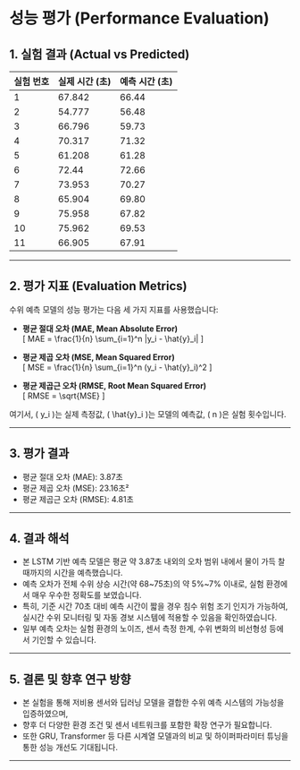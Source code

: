 # 성능 평가 (Performance Evaluation)

## 1. 실험 결과 (Actual vs Predicted)

| 실험 번호 | 실제 시간 (초) | 예측 시간 (초) |
| -------- | -------------- | -------------- |
| 1        | 67.842         | 66.44          |
| 2        | 54.777         | 56.48          |
| 3        | 66.796         | 59.73          |
| 4        | 70.317         | 71.32          |
| 5        | 61.208         | 61.28          |
| 6        | 72.44          | 72.66          |
| 7        | 73.953         | 70.27          |
| 8        | 65.904         | 69.80          |
| 9        | 75.958         | 67.82          |
| 10       | 75.962         | 69.53          |
| 11       | 66.905         | 67.91          |

---

## 2. 평가 지표 (Evaluation Metrics)

수위 예측 모델의 성능 평가는 다음 세 가지 지표를 사용했습니다:

- **평균 절대 오차 (MAE, Mean Absolute Error)**  
  \[
  MAE = \frac{1}{n} \sum_{i=1}^n |y_i - \hat{y}_i|
  \]

- **평균 제곱 오차 (MSE, Mean Squared Error)**  
  \[
  MSE = \frac{1}{n} \sum_{i=1}^n (y_i - \hat{y}_i)^2
  \]

- **평균 제곱근 오차 (RMSE, Root Mean Squared Error)**  
  \[
  RMSE = \sqrt{MSE}
  \]

여기서, \( y_i \)는 실제 측정값, \( \hat{y}_i \)는 모델의 예측값, \( n \)은 실험 횟수입니다.

---

## 3. 평가 결과

- 평균 절대 오차 (MAE): 3.87초  
- 평균 제곱 오차 (MSE): 23.16초²  
- 평균 제곱근 오차 (RMSE): 4.81초  

---

## 4. 결과 해석

- 본 LSTM 기반 예측 모델은 평균 약 3.87초 내외의 오차 범위 내에서 물이 가득 찰 때까지의 시간을 예측했습니다.  
- 예측 오차가 전체 수위 상승 시간(약 68~75초)의 약 5%~7% 이내로, 실험 환경에서 매우 우수한 정확도를 보였습니다.  
- 특히, 기준 시간 70초 대비 예측 시간이 짧을 경우 침수 위험 조기 인지가 가능하여, 실시간 수위 모니터링 및 자동 경보 시스템에 적용할 수 있음을 확인하였습니다.  
- 일부 예측 오차는 실험 환경의 노이즈, 센서 측정 한계, 수위 변화의 비선형성 등에서 기인할 수 있습니다.

---

## 5. 결론 및 향후 연구 방향

- 본 실험을 통해 저비용 센서와 딥러닝 모델을 결합한 수위 예측 시스템의 가능성을 입증하였으며,  
- 향후 더 다양한 환경 조건 및 센서 네트워크를 포함한 확장 연구가 필요합니다.  
- 또한 GRU, Transformer 등 다른 시계열 모델과의 비교 및 하이퍼파라미터 튜닝을 통한 성능 개선도 기대됩니다.

---

